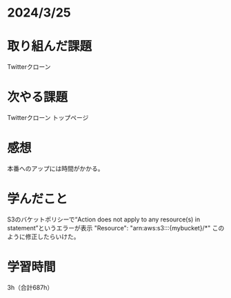 # 2024/3/25
# 取り組んだ課題
Twitterクローン

# 次やる課題
Twitterクローン トップページ

# 感想
本番へのアップには時間がかかる。


# 学んだこと
S3のバケットポリシーで“Action does not apply to any resource(s) in statement”というエラーが表示
"Resource": "arn:aws:s3:::{mybucket}/*"
このように修正したらいけた。


# 学習時間
3h（合計687h）

